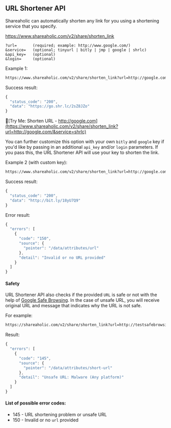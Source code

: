 URL Shortener API
---

Shareaholic can automatically shorten any link for you using a shortening service that you specify.

  https://www.shareaholic.com/v2/share/shorten_link

    ?url=       (required; example: http://www.google.com/)
    &service=   (optional; tinyurl | bitly | jmp | google | shrlc)
    &api_key=   (optional)
    &login=     (optional)

Example 1:

```html
https://www.shareaholic.com/v2/share/shorten_link?url=http://google.com/&service=shrlc
```

Success result:

```javascript
{
  "status_code": "200",
  "data": "https://go.shr.lc/2sZ8JZo"
}
```

🔗[Try Me: Shorten URL - http://google.com](https://www.shareaholic.com/v2/share/shorten_link?url=http://google.com/&service=shrlc)

You can further customize this option with your own `bitly` and `google` key if you'd like by passing in an additional `api_key` and/or `login` parameters. If you pass this, the URL Shortener API will use your key to shorten the link.

Example 2 (with custom key):

```html
https://www.shareaholic.com/v2/share/shorten_link?url=http://google.com/&service=bitly&api_key=[INSERT YOUR BITLY API KEY]&login=[INSERT YOUR BITLY LOGIN]
```

Success result:
  
```javascript
{
  "status_code": "200",
  "data": "http://bit.ly/18yU7Q9"
}
```

Error result:

```javascript
{
  "errors": [
    {
      "code": "150",
      "source": {
        "pointer": "/data/attributes/url"
      },
      "detail": "Invalid or no URL provided"
    }
  ]
}
```

#### Safety

URL Shortener API also checks if the provided `URL` is safe or not with the help of [Google Safe Browsing](https://safebrowsing.google.com/). In the case of unsafe URL, you will receive original URL and message that indicates why the URL is not safe.

For example:

```html
https://shareaholic.com/v2/share/shorten_link?url=http://testsafebrowsing.appspot.com/apiv4/ANY_PLATFORM/MALWARE/URL/&service=google
```

Result:

```javascript
{
  "errors": [
    {
      "code": "145",
      "source": {
        "pointer": "/data/attributes/short-url"
      },
      "detail": "Unsafe URL: Malware (Any platform)"
    }
  ]
}
```

#### List of possible error codes:

* 145 - URL shortening problem or unsafe URL
* 150 - Invalid or no `url` provided
